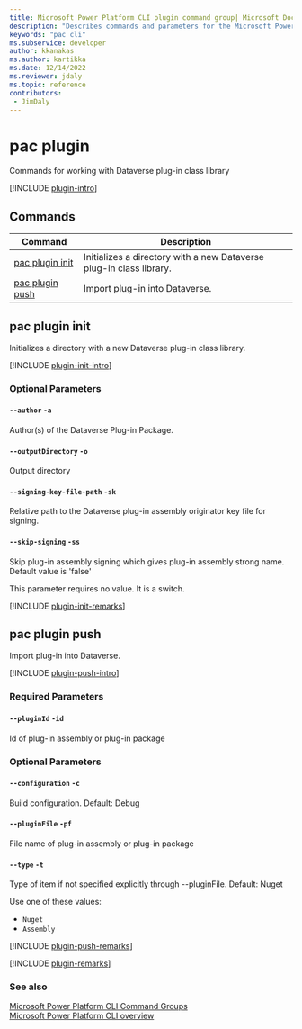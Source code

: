 ```yaml
---
title: Microsoft Power Platform CLI plugin command group| Microsoft Docs
description: "Describes commands and parameters for the Microsoft Power Platform CLI plugin command group."
keywords: "pac cli"
ms.subservice: developer
author: kkanakas
ms.author: kartikka
ms.date: 12/14/2022
ms.reviewer: jdaly
ms.topic: reference
contributors: 
 - JimDaly
---
```

<!-- 
Do not edit this file. 
This file is generated by a program and any changes will be overwritten when this topic is re-generated.
Use the include files to add additional content to this topic.
-->
# pac plugin

Commands for working with Dataverse plug-in class library

[!INCLUDE [plugin-intro](includes/plugin-intro.md)]

## Commands

|Command|Description|
|---------|---------|
|[pac plugin init](#pac-plugin-init)|Initializes a directory with a new Dataverse plug-in class library.|
|[pac plugin push](#pac-plugin-push)|Import plug-in into Dataverse.|


## pac plugin init

Initializes a directory with a new Dataverse plug-in class library.

[!INCLUDE [plugin-init-intro](includes/plugin-init-intro.md)]


### Optional Parameters

#### `--author` `-a`

Author(s) of the Dataverse Plug-in Package.

#### `--outputDirectory` `-o`

Output directory

#### `--signing-key-file-path` `-sk`

Relative path to the Dataverse plug-in assembly originator key file for signing.

#### `--skip-signing` `-ss`

Skip plug-in assembly signing which gives plug-in assembly strong name. Default value is 'false'

This parameter requires no value. It is a switch.

[!INCLUDE [plugin-init-remarks](includes/plugin-init-remarks.md)]

## pac plugin push

Import plug-in into Dataverse.

[!INCLUDE [plugin-push-intro](includes/plugin-push-intro.md)]


### Required Parameters

#### `--pluginId` `-id`

Id of plug-in assembly or plug-in package


### Optional Parameters

#### `--configuration` `-c`

Build configuration. Default: Debug

#### `--pluginFile` `-pf`

File name of plug-in assembly or plug-in package

#### `--type` `-t`

Type of item if not specified explicitly through --pluginFile. Default: Nuget

Use one of these values:

- `Nuget`
- `Assembly`

[!INCLUDE [plugin-push-remarks](includes/plugin-push-remarks.md)]

[!INCLUDE [plugin-remarks](includes/plugin-remarks.md)]

### See also

[Microsoft Power Platform CLI Command Groups](index.md)<br />
[Microsoft Power Platform CLI overview](../introduction.md)